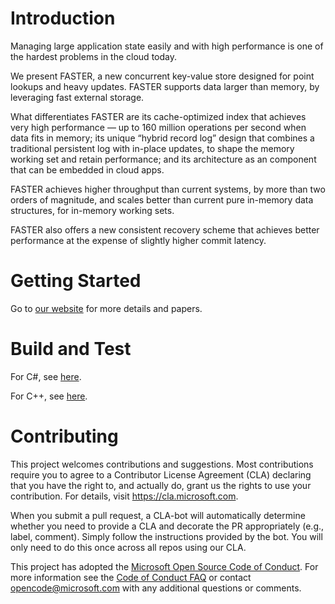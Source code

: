 # Introduction

Managing large application state easily and with high performance is one of the hardest problems
in the cloud today. 

We present FASTER, a new concurrent key-value store designed for point lookups 
and heavy updates. FASTER supports data larger than memory, by leveraging fast external storage. 

What differentiates FASTER are its cache-optimized index that achieves very high performance — up
to 160 million operations per second when data fits in memory; its unique “hybrid record log” design
that combines a traditional persistent log with in-place updates, to shape the memory working set 
and retain performance; and its architecture as an component that can be embedded in cloud apps. 

FASTER achieves higher throughput than current systems, by more than two orders of magnitude, and scales better 
than current pure in-memory data structures, for in-memory working sets. 

FASTER also offers a new consistent
recovery scheme that achieves better performance at the expense of slightly higher commit latency.

# Getting Started

Go to [our website](http://aka.ms/FASTER) for more details and papers.

# Build and Test

For C#, see [here](https://github.com/Microsoft/FASTER/tree/master/cs).

For C++, see [here](https://github.com/Microsoft/FASTER/tree/master/cc).

# Contributing

This project welcomes contributions and suggestions.  Most contributions require you to agree to a
Contributor License Agreement (CLA) declaring that you have the right to, and actually do, grant us
the rights to use your contribution. For details, visit https://cla.microsoft.com.

When you submit a pull request, a CLA-bot will automatically determine whether you need to provide
a CLA and decorate the PR appropriately (e.g., label, comment). Simply follow the instructions
provided by the bot. You will only need to do this once across all repos using our CLA.

This project has adopted the [Microsoft Open Source Code of Conduct](https://opensource.microsoft.com/codeofconduct/).
For more information see the [Code of Conduct FAQ](https://opensource.microsoft.com/codeofconduct/faq/) or
contact [opencode@microsoft.com](mailto:opencode@microsoft.com) with any additional questions or comments.
